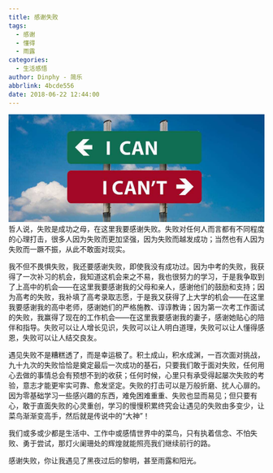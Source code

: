 ```yaml
---
title: 感谢失败
tags:
  - 感谢
  - 懂得
  - 雨露
categories:
  - 生活感悟
author: Dinphy - 简乐
abbrlink: 4bcde556
date: 2018-06-22 12:44:00
---
```

![](https://raw.githubusercontent.com/dinphy/dinphy.github.io/master/images/2018-622.PNG)
哲人说，失败是成功之母，在这里我要感谢失败。失败对任何人而言都有不同程度的心理打击，很多人因为失败而更加坚强，因为失败而越发成功；当然也有人因为失败而一蹶不振，从此不敢面对现实。

我不但不畏惧失败，我还要感谢失败，即使我没有成功过。因为中考的失败，我获得了一次补习的机会，我知道这机会来之不易，我也很努力的学习，于是我争取到了上高中的机会——在这里我要感谢我的父母和亲人，感谢他们的鼓励和支持；因为高考的失败，我补填了高考录取志愿，于是我又获得了上大学的机会——在这里我要感谢我的高中老师，感谢她们的严格施教、谆谆教诲；因为第一次考工作面试的失败，我赢得了现在的工作机会——在这里我要感谢我的妻子，感谢她贴心的陪伴和指导。失败可以让人增长见识，失败可以让人明白道理，失败可以让人懂得感恩，失败可以让人结交良友。

遇见失败不是糟糕透了，而是幸运极了。积土成山，积水成渊，一百次面对挑战，九十九次的失败恰恰是奠定最后一次成功的基石，只要我们敢于面对失败，任何用心去做的事情总会有预想不到的收获；任何时候，心里只有承受得起屡次失败的考验，意志才能更牢实可靠、愈发坚定。失败的打击可以是万般折磨、扰人心扉的。因为零基础学习一些感兴趣的东西，难免困难重重、失败也显而易见；但只要有心，敢于直面失败的心灵重创，学习的慢慢积累终究会让遇见的失败由多变少，让菜鸟渐渐变高手，然后就是传说中的“大神”！

我们或多或少都是生活中、工作中或感情世界中的菜鸟，只有执着信念、不怕失败、勇于尝试，那灯火阑珊处的辉煌就能照亮我们继续前行的路。

感谢失败，你让我遇见了黑夜过后的黎明，甚至雨露和阳光。